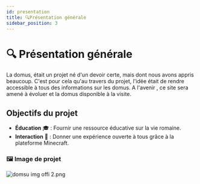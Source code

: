 ```yaml
---
id: presentation
title: 🔍Présentation générale
sidebar_position: 3
---
```


# 🔍 Présentation générale
La domus, était un projet né d'un devoir certe, mais dont nous avons appris beaucoup. C'est pour cela qu'au travers du projet, l'idée était de rendre accessible à tous des informations sur les domus. A l'avenir , ce site sera amené à évoluer et la domus disponible à la visite. 

## Objectifs du projet
- **Éducation** 🎓 : Fournir une ressource éducative sur la vie romaine.
- **Interaction** 🤝 : Donner une expérience ouverte à tous grâce à la plateforme Minecraft.
  

### 🖼️ Image de projet
![domsu img offi 2.png](image%2Fdomsu%20img%20offi%202.png)